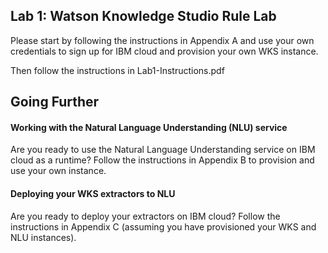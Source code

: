 ## Lab 1: Watson Knowledge Studio Rule Lab

Please start by following the instructions in Appendix A and use your own credentials to sign up for IBM cloud and provision your own WKS instance.

Then follow the instructions in Lab1-Instructions.pdf

## Going Further

#### Working with the Natural Language Understanding (NLU) service

Are you ready to use the Natural Language Understanding service on IBM cloud as a runtime? Follow the instructions in Appendix B to provision and use your own instance.

#### Deploying your WKS extractors to NLU

Are you ready to deploy your extractors on IBM cloud? Follow the instructions in Appendix C (assuming you have provisioned your WKS and NLU instances).




